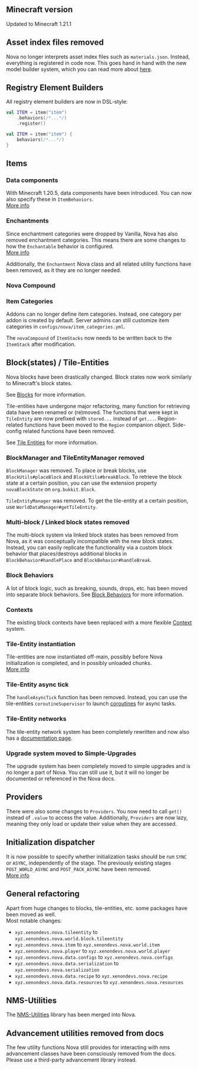 ## Minecraft version

Updated to Minecraft 1.21.1

## Asset index files removed

Nova no longer interprets asset index files such as `materials.json`.
Instead, everything is registered in code now.
This goes hand in hand with the new model builder system, which you can read more about [here](../blocks/creating-blocks.md).

## Registry Element Builders

All registry element builders are now in DSL-style:
```kotlin title="previously"
val ITEM = item("item")
    .behaviors(/*...*/)
    .register()
```
```kotlin title="now"
val ITEM = item("item") {
    behaviors(/*...*/)
}
```

## Items

### Data components

With Minecraft 1.20.5, data components have been introduced. You can now also specify these in `ItemBehaviors`.  
[More info](../items/item-behaviors.md)

### Enchantments

Since enchantment categories were dropped by Vanilla, Nova has also removed enchantment categories.
This means there are some changes to how the `Enchantable` behavior is configured.  
[More info](../items/enchantments.md)

Additionally, the `Enchantment` Nova class and all related utility functions have been removed, as it they are no longer needed.

### Nova Compound

### Item Categories

Addons can no longer define item categories. Instead, one category per addon is created by default.
Server admins can still customize item categories in `configs/nova/item_categories.yml`.

The `novaCompound` of `ItemStacks` now needs to be written back to the `ItemStack` after modification.

## Block(states) / Tile-Entities

Nova blocks have been drastically changed. Block states now work similarly to Minecraft's block states.

See [Blocks](../blocks/creating-blocks.md) for more information.

Tile-entities have undergone major refactoring, many function for retrieving data have been renamed or (re)moved.
The functions that were kept in `TileEntity` are now prefixed with `stored...` instead of `get...`. Region-related
functions have been moved to the `Region` companion object. Side-config related functions have been removed.

See [Tile Entities](../tile-entity/introduction.md) for more information.

### BlockManager and TileEntityManager removed

`BlockManager` was removed.
To place or break blocks, use `BlockUtils#placeBlock` and `BlockUtils#breakBlock`.
To retrieve the block state at a certain position, you can use the extension property `novaBlockState` on `org.bukkit.Block`.

`TileEntityManager` was removed.
To get the tile-entity at a certain position, use `WorldDataManager#getTileEntity`.

### Multi-block / Linked block states removed

The multi-block system via linked block states has been removed from Nova, as it was conceptually incompatible with
the new block states. Instead, you can easily replicate the functionality via a custom block behavior that
places/destroys additional blocks in `BlockBehavior#handlePlace` and `BlockBehavior#handleBreak`.

### Block Behaviors

A lot of block logic, such as breaking, sounds, drops, etc. has been moved into separate block behaviors.
See [Block Behaviors](../blocks/block-behaviors.md) for more information.

### Contexts

The existing block contexts have been replaced with a more flexible [Context](../contexts.md) system.

### Tile-Entity instantiation

Tile-entities are now instantiated off-main, possibly before Nova initialization is completed, and in possibly
unloaded chunks.  
[More info](../tile-entity/introduction.md)

### Tile-Entity async tick

The `handleAsyncTick` function has been removed. Instead, you can use the tile-entities `coroutineSupervisor`
to launch [coroutines](https://kotlinlang.org/docs/coroutines-overview.html) for async tasks.

### Tile-Entity networks

The tile-entity network system has been completely rewritten and now also has a
[documentation page](../tile-entity-networks/introduction.md).

### Upgrade system moved to Simple-Upgrades

The upgrade system has been completely moved to simple upgrades and is no longer a part of Nova.
You can still use it, but it will no longer be documented or referenced in the Nova docs.

## Providers

There were also some changes to `Providers`. You now need to call `get()` instead of `.value` to access the value.
Additionally, `Providers` are now lazy, meaning they only load or update their value when they are accessed.

## Initialization dispatcher

It is now possible to specify whether initialization tasks should be run `SYNC` or `ASYNC`, independently of the stage.
The previously existing stages `POST_WORLD_ASYNC` and `POST_PACK_ASYNC` have been removed.  
[More info](../misc/initialization.md)

## General refactoring

Apart from huge changes to blocks, tile-entities, etc. some packages have been moved as well.  
Most notable changes:

- `xyz.xenondevs.nova.tileentity` to `xyz.xenondevs.nova.world.block.tileentity`
- `xyz.xenondevs.nova.item` to `xyz.xenondevs.nova.world.item`
- `xyz.xenondevs.nova.player` to `xyz.xenondevs.nova.world.player`
- `xyz.xenondevs.nova.data.configs` to `xyz.xenondevs.nova.configs`
- `xyz.xenondevs.nova.data.serialization` to `xyz.xenondevs.nova.serialization`
- `xyz.xenondevs.nova.data.recipe` to `xyz.xenondevs.nova.recipe`
- `xyz.xenondevs.nova.data.resources` to `xyz.xenondevs.nova.resources`

## NMS-Utilities

The [NMS-Utilities](https://github.com/xenondevs/NMS-Utilities) library has been merged into Nova.

## Advancement utilities removed from docs

The few utility functions Nova still provides for interacting with nms advancement classes have been consciously removed
from the docs. Please use a third-party advancement library instead.